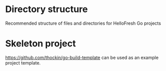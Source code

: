 # Directory structure

Recommended structure of files and directories for HelloFresh Go projects

# Skeleton project

https://github.com/thockin/go-build-template can be used as an example project template.
